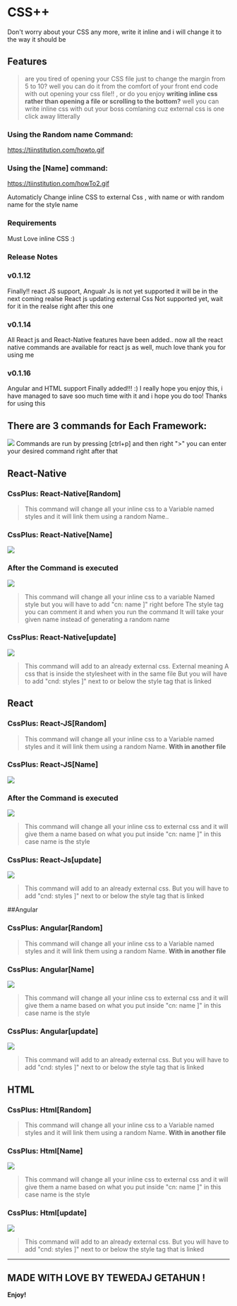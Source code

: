 # CSS++

Don't worry about your CSS any more, write it inline and i will change it to the way it should be

## Features
> are you tired of opening your CSS file just to change the margin from 5 to 10? well you can do it from the comfort of your front end code with out opening your css file!! , 
 or do you enjoy <b> writing inline css rather than opening a file or scrolling to the bottom?</b> well you can write inline css with out your boss comlaning cuz external css is one click away litterally 
### Using the Random name Command:
https://tiinstitution.com/howto.gif

### Using the [Name] command: 
https://tiinstitution.com/howTo2.gif

Automaticly Change inline CSS to external Css , with name or with random name for the style name

### Requirements

Must Love inline CSS :) 

### Release Notes

### v0.1.12
Finally!! react JS support,
Angualr Js is not yet supported it will be in the next coming realse
React js updating external Css Not supported yet, wait for it in the realse right after this one

### v0.1.14
All React js and React-Native features have been added.. now all the react native commands are available for
react js as well, much love thank you for using me

### v0.1.16
Angular and HTML support Finally added!!! :)
I really hope you enjoy this, i have managed to save soo much time with it and i hope you do too! 
Thanks for using this

## There are 3 commands for Each Framework:
<img src='https://tiinstitution.com/Screenshot%20from%202022-05-28%2022-42-34.png' />
 Commands are run by pressing [ctrl+p] and then right ">" you can enter your desired command right after that
 
 ## React-Native
 
### CssPlus: React-Native[Random]

> This command will change all your inline css to a 
Variable named styles and it will link them using a random
Name..

### CssPlus: React-Native[Name]
<img src='https://tiinstitution.com/Screenshot%20from%202022-06-03%2017-41-41.png' />

### After the Command is executed

<img src='https://tiinstitution.com/Screenshot%20from%202022-06-03%2017-42-09.png'/>

> This command will change all your inline css to a variable
Named style but you will have to add "cn: name ]" right before
The style tag you can comment it and when you run the command
It will take your given name instead of generating a random name

### CssPlus: React-Native[update]
<img src='https://tiinstitution.com/Screenshot%20from%202022-05-28%2022-52-13.png'  />

> This command will add to an already external css. External meaning
A css that is inside the stylesheet with in the same file
But you will have to add "cnd: styles ]" next to or below the style tag that is linked

## React

### CssPlus: React-JS[Random]

> This command will change all your inline css to a 
Variable named styles and it will link them using a random
Name. <b> With in another file</b>

### CssPlus: React-JS[Name]
<img src='https://tiinstitution.com/Screenshot%20from%202022-06-03%2017-41-41.png'/>

### After the Command is executed

<img src='https://tiinstitution.com/Screenshot%20from%202022-06-03%2017-42-09.png'/>

> This command will change all your inline css to external css
and it will give them a name based on what you put inside "cn: name ]"
in this case name is the style

### CssPlus: React-Js[update]
<img src='https://tiinstitution.com/Screenshot%20from%202022-05-28%2022-52-13.png'/>

> This command will add to an already external css. 
But you will have to add "cnd: styles ]" next to or below the style tag that is linked

##Angular

### CssPlus: Angular[Random]

> This command will change all your inline css to a 
Variable named styles and it will link them using a random
Name. <b> With in another file</b>

### CssPlus: Angular[Name]
<img src="https://tiinstitution.com/Screenshot%20from%202022-06-03%2017-26-55.png" />

> This command will change all your inline css to external css
and it will give them a name based on what you put inside "cn: name ]"
in this case name is the style

### CssPlus: Angular[update]
<img src='https://tiinstitution.com/Screenshot%20from%202022-06-03%2017-27-53.png' />

> This command will add to an already external css. 
But you will have to add "cnd: styles ]" next to or below the style tag that is linked

## HTML
### CssPlus: Html[Random]

> This command will change all your inline css to a 
Variable named styles and it will link them using a random
Name. <b> With in another file</b>

### CssPlus: Html[Name]
<img src="https://tiinstitution.com/Screenshot%20from%202022-06-03%2017-26-55.png" />

> This command will change all your inline css to external css
and it will give them a name based on what you put inside "cn: name ]"
in this case name is the style

### CssPlus: Html[update]
<img src='https://tiinstitution.com/Screenshot%20from%202022-06-03%2017-27-53.png' />

> This command will add to an already external css. 
But you will have to add "cnd: styles ]" next to or below the style tag that is linked


-----------------------------------------------------------------------------------------------------------

## MADE WITH LOVE BY TEWEDAJ GETAHUN !

**Enjoy!**
